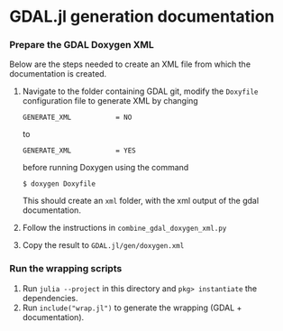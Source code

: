 GDAL.jl generation documentation
================================

### Prepare the GDAL Doxygen XML
Below are the steps needed to create an XML file from which the documentation is created.

1. Navigate to the folder containing GDAL git, modify the `Doxyfile` configuration file to generate XML by changing
   ```
   GENERATE_XML           = NO
   ```
   to
   ```
   GENERATE_XML           = YES
   ```
   before running Doxygen using the command
   ```
   $ doxygen Doxyfile
   ```

   This should create an `xml` folder, with the xml output of the gdal documentation.

2. Follow the instructions in `combine_gdal_doxygen_xml.py`
3. Copy the result to `GDAL.jl/gen/doxygen.xml`

### Run the wrapping scripts
1. Run `julia --project` in this directory and `pkg> instantiate` the dependencies.
2. Run `include("wrap.jl")` to generate the wrapping (GDAL + documentation).
